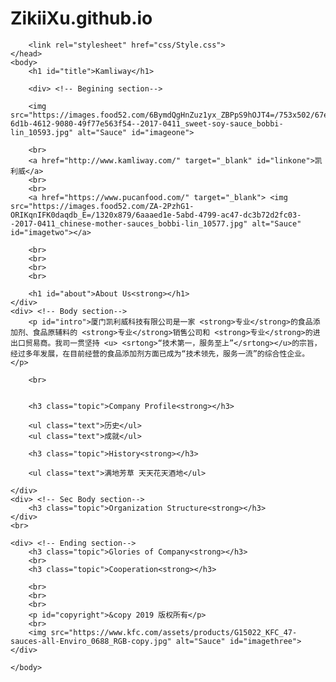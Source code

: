 # ZikiiXu.github.io
<!DOCTYPE html>
<html>
	<head>
		<meta charset="utf-8">
		<Title>Kamlimway</Title>


		<link rel="stylesheet" href="css/Style.css">
	</head>
	<body>
		<h1 id="title">Kamliway</h1>

		<div> <!-- Begining section-->

		<img src="https://images.food52.com/6BymdQgHnZuz1yx_ZBPpS9hOJT4=/753x502/67e67be0-6d1b-4612-9080-49f77e563f54--2017-0411_sweet-soy-sauce_bobbi-lin_10593.jpg" alt="Sauce" id="imageone">
	
		<br>
		<a href="http://www.kamliway.com/" target="_blank" id="linkone">凯利威</a>
		<br>
		<br>
		<a href="https://www.pucanfood.com/" target="_blank"> <img src="https://images.food52.com/ZA-2PzhG1-ORIKqnIFK0daqdb_E=/1320x879/6aaaed1e-5abd-4799-ac47-dc3b72d2fc03--2017-0411_chinese-mother-sauces_bobbi-lin_10577.jpg" alt="Sauce" id="imagetwo"></a>

		<br>
		<br>
		<br>
		<br>

		<h1 id="about">About Us<strong></h1>
	</div>
	<div> <!-- Body section-->
		<p id="intro">厦门凯利威科技有限公司是一家 <strong>专业</strong>的食品添加剂、食品原辅料的 <strong>专业</strong>销售公司和 <strong>专业</strong>的进出口贸易商。我司一贯坚持 <u> <srtong>“技术第一，服务至上”</srtong></u>的宗旨，经过多年发展，在目前经营的食品添加剂方面已成为“技术领先，服务一流”的综合性企业。</p>

		<br>


		<h3 class="topic">Company Profile<strong></h3>

		<ul class="text">历史</ul>
		<ul class="text">成就</ul>

		<h3 class="topic">History<strong></h3>

		<ul class="text">满地芳草 天天花天酒地</ul>

	</div>
	<div> <!-- Sec Body section-->
    	<h3 class="topic">Organization Structure<strong></h3>
    </div>
    <br>

    <div> <!-- Ending section-->
    	<h3 class="topic">Glories of Company<strong></h3>
    	<br>
    	<h3 class="topic">Cooperation<strong></h3>

   		<br>
   		<br>
   		<br>
   		<p id="copyright">&copy 2019 版权所有</p>
   		<br>
   		<img src="https://www.kfc.com/assets/products/G15022_KFC_47-sauces-all-Enviro_0688_RGB-copy.jpg" alt="Sauce" id="imagethree">
   	</div>

	</body>
</html>
